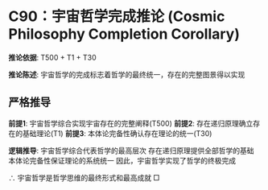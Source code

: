 # C90：宇宙哲学完成推论 (Cosmic Philosophy Completion Corollary)

**推论依据**: T500 + T1 + T30

**推论陈述**: 宇宙哲学的完成标志着哲学的最终统一，存在的完整图景得以实现

## 严格推导

**前提1**: 宇宙哲学综合实现宇宙存在的完整阐释(T500)
**前提2**: 存在递归原理确立存在的基础理论(T1)
**前提3**: 本体论完备性确认存在理论的统一(T30)

**逻辑推导**:
宇宙哲学综合代表哲学的最高层次
存在递归原理提供全部哲学的基础
本体论完备性保证理论的系统统一
因此，宇宙哲学实现了哲学的终极完成

∴ 宇宙哲学是哲学思维的最终形式和最高成就 □